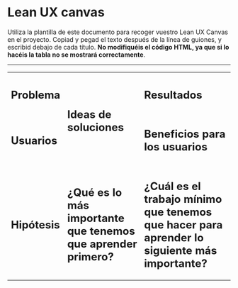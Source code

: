# Lean UX canvas

Utiliza la plantilla de este documento para recoger vuestro Lean UX Canvas en el proyecto. Copiad y pegad el texto después de la línea de guiones, y escribid debajo de cada título. **No modifiquéis el código HTML, ya que si lo hacéis la tabla no se mostrará correctamente**.

--------------

<table markdown="1"><tbody><tr><td markdown="1">

## Problema

</td><td rowspan=2 markdown="1">

## Ideas de soluciones

</td><td markdown="1">

## Resultados

</td></tr><tr><td markdown="1">

## Usuarios

</td><td markdown="1">

## Beneficios para los usuarios

</td></tr><tr><td markdown="1">

## Hipótesis  

</td><td markdown="1">

## ¿Qué es lo más importante que tenemos que aprender primero?

</td><td markdown="1">

## ¿Cuál es el trabajo mínimo que tenemos que hacer para aprender lo siguiente más importante?

</td></tr></tbody></table>
